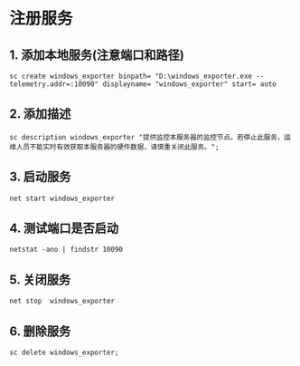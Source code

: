 # 注册服务

## 1. 添加本地服务(注意端口和路径)
```shell
sc create windows_exporter binpath= "D:\windows_exporter.exe --telemetry.addr=:10090" displayname= "windows_exporter" start= auto
```
## 2. 添加描述
```shell
sc description windows_exporter "提供监控本服务器的监控节点。若停止此服务，运维人员不能实时有效获取本服务器的硬件数据，请慎重关闭此服务。";
```

## 3. 启动服务
```shell
net start windows_exporter
```

## 4. 测试端口是否启动
```shell
netstat -ano | findstr 10090
```
## 5. 关闭服务
```shell
net stop  windows_exporter
```
## 6. 删除服务
```shell
sc delete windows_exporter;
```